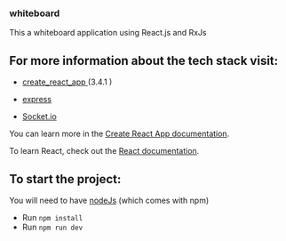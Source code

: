 ### whiteboard
This a whiteboard application using React.js and RxJs

## For more information about the tech stack visit:

- [create_react_app ](https://reactjs.org/docs/create-a-new-react-app.html) (3.4.1
  )
- [express](https://expressjs.com/)

- [Socket.io](https://expressjs.com/)

You can learn more in the [Create React App documentation](https://facebook.github.io/create-react-app/docs/getting-started).

To learn React, check out the [React documentation](https://reactjs.org/).

## To start the project:

You will need to have [nodeJs](https://nodejs.org/en/) (which comes with npm)

- Run `npm install` 
- Run `npm run dev`
  
